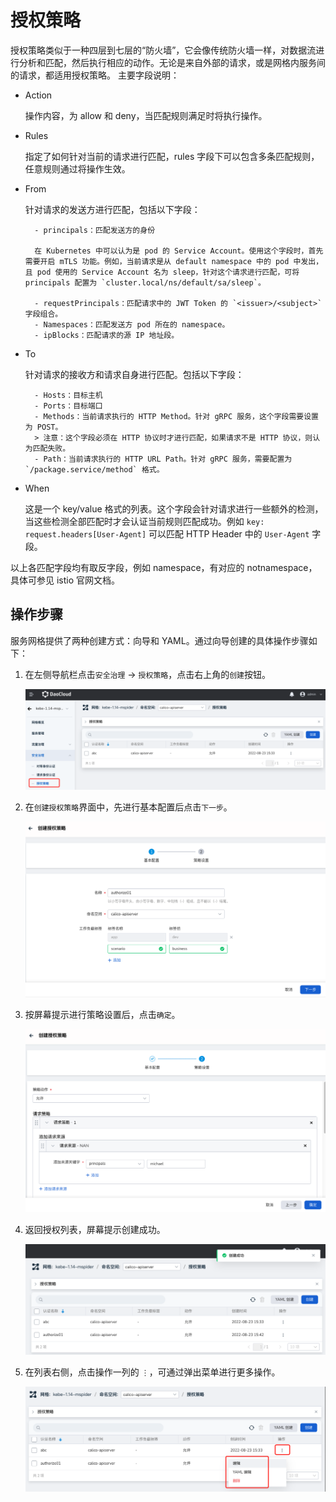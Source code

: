 # 授权策略

授权策略类似于一种四层到七层的“防火墙”，它会像传统防火墙一样，对数据流进行分析和匹配，然后执行相应的动作。无论是来自外部的请求，或是网格内服务间的请求，都适用授权策略。
主要字段说明：

- Action

    操作内容，为 allow 和 deny，当匹配规则满足时将执行操作。

- Rules

    指定了如何针对当前的请求进行匹配，rules 字段下可以包含多条匹配规则，任意规则通过将操作生效。

- From

    针对请求的发送方进行匹配，包括以下字段：
      
        - principals：匹配发送方的身份
        
        在 Kubernetes 中可以认为是 pod 的 Service Account。使用这个字段时，首先需要开启 mTLS 功能。例如，当前请求是从 default namespace 中的 pod 中发出，且 pod 使用的 Service Account 名为 sleep，针对这个请求进行匹配，可将 principals 配置为 `cluster.local/ns/default/sa/sleep`。
        
        - requestPrincipals：匹配请求中的 JWT Token 的 `<issuer>/<subject>` 字段组合。
        - Namespaces：匹配发送方 pod 所在的 namespace。
        - ipBlocks：匹配请求的源 IP 地址段。

- To

    针对请求的接收方和请求自身进行匹配。包括以下字段：

        - Hosts：目标主机
        - Ports：目标端口
        - Methods：当前请求执行的 HTTP Method。针对 gRPC 服务，这个字段需要设置为 POST。
        > 注意：这个字段必须在 HTTP 协议时才进行匹配，如果请求不是 HTTP 协议，则认为匹配失败。
        - Path：当前请求执行的 HTTP URL Path。针对 gRPC 服务，需要配置为 `/package.service/method` 格式。

- When

    这是一个 key/value 格式的列表。这个字段会针对请求进行一些额外的检测，当这些检测全部匹配时才会认证当前规则匹配成功。例如 `key: request.headers[User-Agent]` 可以匹配 HTTP Header 中的 `User-Agent` 字段。

以上各匹配字段均有取反字段，例如 namespace，有对应的 notnamespace，具体可参见 istio 官网文档。

## 操作步骤

服务网格提供了两种创建方式：向导和 YAML。通过向导创建的具体操作步骤如下：

1. 在左侧导航栏点击`安全治理` -> `授权策略`，点击右上角的`创建`按钮。

    ![创建](../../images/authorize01.png)

2. 在`创建授权策略`界面中，先进行基本配置后点击`下一步`。

    ![创建](../../images/authorize02.png)

3. 按屏幕提示进行策略设置后，点击`确定`。

    ![创建](../../images/authorize03.png)

4. 返回授权列表，屏幕提示创建成功。

    ![创建](../../images/authorize04.png)

5. 在列表右侧，点击操作一列的 `⋮`，可通过弹出菜单进行更多操作。

    ![创建](../../images/authorize05.png)
